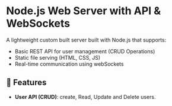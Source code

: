 # Node.js Web Server with API & WebSockets

A lightweight custom built server built with Node.js that supports:
- Basic REST API for user management (CRUD Operations)
- Static file serving (HTML, CSS, JS)
- Real-time communication using webSockets

##  📌 Features
- **User API (CRUD)**: create, Read, Update and Delete users. 